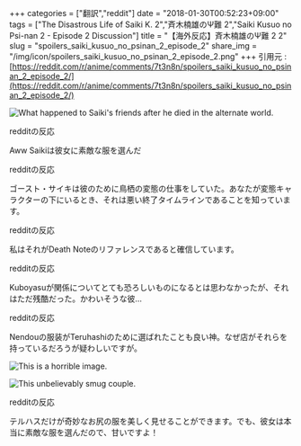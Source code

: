 +++
categories = ["翻訳","reddit"]
date = "2018-01-30T00:52:23+09:00"
tags = ["The Disastrous Life of Saiki K. 2","斉木楠雄のΨ難 2","Saiki Kusuo no Psi-nan 2 - Episode 2 Discussion"]
title = "【海外反応】斉木楠雄のΨ難 2 2"
slug = "spoilers_saiki_kusuo_no_psinan_2_episode_2"
share_img = "/img/icon/spoilers_saiki_kusuo_no_psinan_2_episode_2.png"
+++
引用元 : [https://reddit.com/r/anime/comments/7t3n8n/spoilers_saiki_kusuo_no_psinan_2_episode_2/](https://reddit.com/r/anime/comments/7t3n8n/spoilers_saiki_kusuo_no_psinan_2_episode_2/)



![What happened to Saiki's friends after he died in the alternate world. ](https://i.imgur.com/nX9fX4f.png)

<p><span class="reddit-comment">redditの反応</span></p>Aww Saikiは彼女に素敵な服を選んだ

<p><span class="reddit-comment">redditの反応</span></p>ゴースト・サイキは彼のために鳥栖の変態の仕事をしていた。あなたが変態キャラクターの下にいるとき、それは悪い終了タイムラインであることを知っています。

<p><span class="reddit-comment">redditの反応</span></p>私はそれがDeath Noteのリファレンスであると確信しています。

<p><span class="reddit-comment">redditの反応</span></p>Kuboyasuが関係についてとても恐ろしいものになるとは思わなかったが、それはただ残酷だった。かわいそうな彼...

<p><span class="reddit-comment">redditの反応</span></p>Nendouの服装がTeruhashiのために選ばれたことも良い神。なぜ店がそれらを持っているだろうが疑わしいですが。

![This is a horrible image.](https://i.imgur.com/vfmmtD3.jpg)

![This unbelievably smug couple.](https://i.imgur.com/kYIwq9M.png)

<p><span class="reddit-comment">redditの反応</span></p>テルハスだけが奇妙なお尻の服を美しく見せることができます。でも、彼女は本当に素敵な服を選んだので、甘いですよ！
